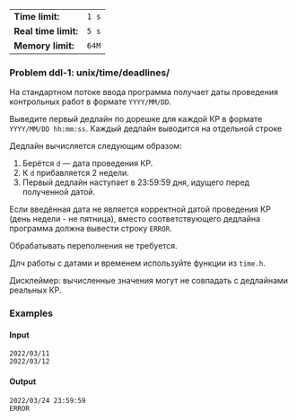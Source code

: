 |                      |       |
|----------------------|-------|
| **Time limit:**      | `1 s` |
| **Real time limit:** | `5 s` |
| **Memory limit:**    | `64M` |


### Problem ddl-1: unix/time/deadlines/

На стандартном потоке ввода программа получает даты проведения контрольных работ в формате
`YYYY/MM/DD`.

Выведите первый дедлайн по дорешке для каждой КР в формате `YYYY/MM/DD hh:mm:ss`. Каждый дедлайн
выводится на отдельной строке

Дедлайн вычисляется следующим образом:

  1. Берётся `d` — дата проведения КР.
  2. К `d` прибавляется 2 недели.
  3. Первый дедлайн наступает в 23:59:59 дня, идущего перед полученной датой.

Если введённая дата не является корректной датой проведения КР (день недели - не пятница), вместо
соответствующего дедлайна программа должна вывести строку `ERROR`.

Обрабатывать переполнения не требуется.

Длч работы с датами и временем используйте функции из `time.h`.

Дисклеймер: вычисленные значения могут не совпадать с дедлайнами реальных КР.

### Examples

#### Input

    
    
    2022/03/11
    2022/03/12

#### Output

    
    
    2022/03/24 23:59:59
    ERROR

